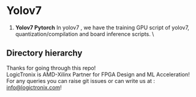 # Yolov7

 
1. **Yolov7 Pytorch**
In yolov7 , we have the training GPU script of yolov7, quantization/compilation and board inference scripts. \

 
## Directory hierarchy
 

 Thanks for going through this repo! \
 LogicTronix is AMD-Xilinx Partner for FPGA Design and ML Acceleration! \
 For any queries you can raise git issues or can write us at : info@logictronix.com!


